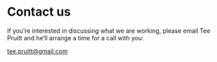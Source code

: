 # Contact us

If you’re interested in discussing what we are working, please email Tee Pruitt and he’ll arrange a time for a call with you:

[tee.pruitt@gmail.com](mailto:tee.pruitt@gmail.com)
